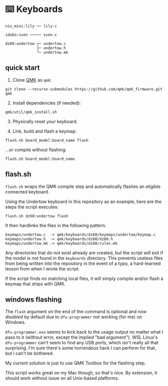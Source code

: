 # ⌨️ Keyboards

```
niu_mini:lily ── lily.c

idobo:sven ───── sven.c

dz60:undertow ┬─ undertow.c
              ├─ undertow.h
              └─ undertow.mk
```

## quick start

1. Clone [QMK](https://qmk.fm) as `qmk`:

```
git clone --recurse-submodules https://github.com/qmk/qmk_firmware.git qmk
```

2. Install dependencies (if needed):

```
qmk/util/qmk_install.sh
```

3. Physically reset your keyboard.

4. Link, build and flash a keymap:

```
flash.sh board_model:board_name flash
```

...or compile without flashing:

```
flash.sh board_model:board_name
```

## flash.sh

`flash.sh` wraps the QMK compile step and automatically flashes an eligible connected keyboard.

Using the Undertow keyboard in this repository as an example, here are the steps the script executes:

```
flash.sh dz60:undertow flash
```

It then hardlinks the files in the following pattern:

```
keymaps/undertow.c  -> qmk/keyboards/dz60/keymaps/undertow/keymap.c
keymaps/undertow.h  -> qmk/keyboards/dz60/dz60.h
keymaps/undertow.mk -> qmk/keyboards/dz60/rules.mk
```

Any directories that do not exist already are created, but the script _will_ exit if the model is not found in the `keyboards` directory.  This prevents useless files from being written into the repository in the event of a typo, a hard-learned lesson from when I wrote the script.

If the script finds no matching local files, it will simply compile and/or flash a keymap that ships with QMK.

## windows flashing

The `flash` argument on the end of the command is optional and now _disabled_ by default due to `dfu-programmer` not working (for me) on Windows.

`dfu-programmer.exe` seems to kick back to the usage output no matter what I pass to it (without error, except the implied "bad argument").  WSL Linux's `dfu-programmer` can't seem to find any USB ports, which isn't really all that surprising.  I'm sure there's some horrendous hack I can perform for that, but I can't be bothered.

My current solution is just to use QMK Toolbox for the flashing step.

This script works great on my Mac though, so that's nice.  By extension, it should work without issue on all Unix-based platforms.